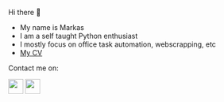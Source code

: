 Hi there 👋

  * My name is Markas
  * I am a self taught Python enthusiast <img src="https://user-images.githubusercontent.com/76971353/119976342-a56d6200-bfbf-11eb-9798-5c28618513a9.png" height=13> 
  * I mostly focus on office task automation, webscrapping, etc 
  * [My CV ](https://github.com/markaspo/markaspo/files/6559783/Markas_Povilaika_CV.1.pdf)

Contact me on: 

[<img src="https://user-images.githubusercontent.com/76971353/119973172-d64b9800-bfbb-11eb-9763-c7af1d31877f.png" height=30>](https://www.linkedin.com/in/markaspovilaika/)
[<img src="https://user-images.githubusercontent.com/76971353/119976132-56bfc800-bfbf-11eb-858e-b0076f5cd7c1.png" height=30>](https://stackoverflow.com/users/5431975/markas-povilaika)
